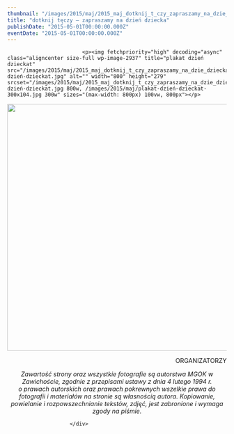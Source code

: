 ```yaml
---
thumbnail: "/images/2015/maj/2015_maj_dotknij_t_czy_zapraszamy_na_dzie_dziecka_2015_05_dotknij_t_czy_zapraszamy_na_dzie_dziecka_plakat-dzień-dzieckat.jpg"
title: "dotknij tęczy – zapraszamy na dzień dziecka"
publishDate: "2015-05-01T00:00:00.000Z"
eventDate: "2015-05-01T00:00:00.000Z"
---
```


<div class="entry-content">
							
							<p><img fetchpriority="high" decoding="async" class="aligncenter size-full wp-image-2937" title="plakat dzień dzieckat" src="/images/2015/maj/2015_maj_dotknij_t_czy_zapraszamy_na_dzie_dziecka_2015_05_dotknij_t_czy_zapraszamy_na_dzie_dziecka_plakat-dzień-dzieckat.jpg" alt="" width="800" height="279" srcset="/images/2015/maj/2015_maj_dotknij_t_czy_zapraszamy_na_dzie_dziecka_2015_05_dotknij_t_czy_zapraszamy_na_dzie_dziecka_plakat-dzień-dzieckat.jpg 800w, /images/2015/maj/plakat-dzień-dzieckat-300x104.jpg 300w" sizes="(max-width: 800px) 100vw, 800px"></p>
<p style="text-align: center;"><img decoding="async" class="aligncenter size-full wp-image-2962" title="11296422_837423546310919_239467884_o" src="/images/2015/maj/2015_maj_dotknij_t_czy_zapraszamy_na_dzie_dziecka_2015_05_dotknij_t_czy_zapraszamy_na_dzie_dziecka_11296422_837423546310919_239467884_o.jpg" alt="" width="800" height="567" srcset="/images/2015/maj/2015_maj_dotknij_t_czy_zapraszamy_na_dzie_dziecka_2015_05_dotknij_t_czy_zapraszamy_na_dzie_dziecka_11296422_837423546310919_239467884_o.jpg 800w, /images/2015/maj/11296422_837423546310919_239467884_o-300x212.jpg 300w" sizes="(max-width: 800px) 100vw, 800px"></p>
<p style="text-align: right;">ORGANIZATORZY</p>
<p style="text-align: center;"><em>Zawartość strony oraz wszystkie fotografie są autorstwa MGOK w Zawichoście, zgodnie z przepisami ustawy z dnia 4 lutego 1994 r.</em><br>
<em>o prawach autorskich oraz prawach pokrewnych wszelkie prawa do fotografii i materiałów na stronie są własnością autora. Kopiowanie, powielanie i rozpowszechnianie tekstów,</em><em>&nbsp;zdjęć, jest zabronione i wymaga zgody na piśmie.</em></p>
						
						</div>

